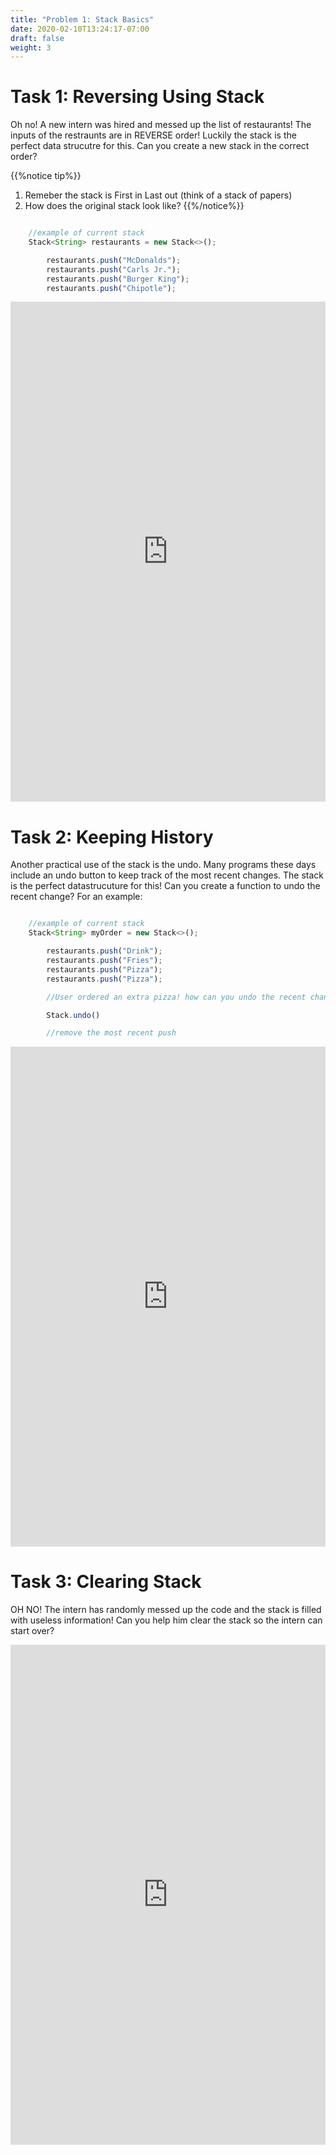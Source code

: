 ```yaml
---
title: "Problem 1: Stack Basics"
date: 2020-02-10T13:24:17-07:00
draft: false
weight: 3
--- 
```

<link rel="stylesheet" href="../style.css">


<h1>Task 1: Reversing Using Stack</h1>

<p>Oh no! A new intern was hired and messed up the list of restaurants! The inputs of the restraunts are in REVERSE order! Luckily the stack is the perfect data strucutre for this. Can you create a new stack in the correct order?</p>


{{%notice tip%}}
1. Remeber the stack is First in Last out (think of a stack of papers)
2. How does the original stack look like?
{{%/notice%}}

```js javascript

	//example of current stack
    Stack<String> restaurants = new Stack<>();

    	restaurants.push("McDonalds");
    	restaurants.push("Carls Jr.");
    	restaurants.push("Burger King");
    	restaurants.push("Chipotle");


```

<iframe height="800px" width="100%" src="https://replit.com/@nuevofoundation/stackReverse?lite=true" scrolling="no" frameborder="no" allowtransparency="true" allowfullscreen="true" sandbox="allow-forms allow-pointer-lock allow-popups allow-same-origin allow-scripts allow-modals"></iframe>

<h1>Task 2: Keeping History</h1>

<p>Another practical use of the stack is the undo. Many programs these days include an undo button to keep track of the most recent changes. The stack is the perfect datastrucuture for this! Can you create a function to undo the recent change? For an example:</p>


```js javascript

	//example of current stack
    Stack<String> myOrder = new Stack<>();

    	restaurants.push("Drink");
    	restaurants.push("Fries");
    	restaurants.push("Pizza");
    	restaurants.push("Pizza");

    	//User ordered an extra pizza! how can you undo the recent change?

    	Stack.undo()

    	//remove the most recent push

```

<iframe height="800px" width="100%" src="https://replit.com/@nuevofoundation/stackUndo?lite=true" scrolling="no" frameborder="no" allowtransparency="true" allowfullscreen="true" sandbox="allow-forms allow-pointer-lock allow-popups allow-same-origin allow-scripts allow-modals"></iframe>


<h1>Task 3: Clearing Stack</h1>

<p>OH NO! The intern has randomly messed up the code and the stack is filled with useless information! Can you help him clear the stack so the intern can start over?</p>


<iframe height="800px" width="100%" src="https://replit.com/@nuevofoundation/stackClear?lite=true" scrolling="no" frameborder="no" allowtransparency="true" allowfullscreen="true" sandbox="allow-forms allow-pointer-lock allow-popups allow-same-origin allow-scripts allow-modals"></iframe>